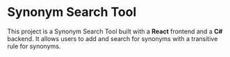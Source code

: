 # Synonym Search Tool

This project is a Synonym Search Tool built with a **React** frontend and a **C#** backend. It allows users to add and search for synonyms with a transitive rule for synonyms.
